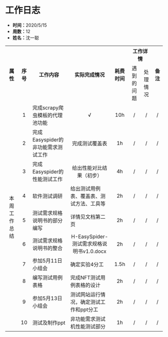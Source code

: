 <h1>工作日志</h1>
<ul>
    <li><strong>时间：</strong>2020/5/15</li>
    <li><strong>周数：</strong>12</li>
    <li><strong>姓名：</strong>沈一聪</li>
</ul>
<table style="text-align:center">
  <tr>
    <th rowspan="2">属性</th>
    <th rowspan="2">序号</th>
    <th rowspan="2">工作内容</th>
    <th rowspan="2">实际完成情况</th>
    <th rowspan="2">耗费时间</th>
    <th colspan="2">工作详情</th>
    <th rowspan="2">备注</th>
  </tr>
  <tr>
    <td>遇到的问题</td>
    <td>处理情况</td>
  </tr>
  <tr>
    <td rowspan="10">本周工作总结</td>
    <td>1</td>
    <td style="text-align:left">完成scrapy爬虫模板的代理池功能</td>
    <td>√</td>
    <td>10h</td>
    <td>/</td>
    <td>/</td>
    <td>/</td>
  </tr>
    <tr>
    <td>2</td>
    <td style="text-align:left">完成Easyspider的非功能需求测试工作</td>
    <td>完成测试覆盖表</td>
    <td>1h</td>
    <td>/</td>
    <td>/</td>
    <td>/</td>
  </tr>
  <tr>
    <td>3</td>
    <td style="text-align:left">完成Easyspider的性能测试工作</td>
    <td>给出性能对比结果（初步）</td>
    <td>4h</td>
    <td>/</td>
    <td>/</td>
    <td>/</td>
  </tr>
  <tr>
    <td>4</td>
    <td style="text-align:left">软件测试调研</td>
    <td style="text-align:left">给出测试用例表、覆盖表、测试方法、工具等</td>
    <td>2h</td>
    <td>/</td>
    <td>/</td>
    <td>/</td>
  </tr>
  <tr>
    <td>5</td>
    <td style="text-align:left">测试需求规格说明书的部分编写</td>
    <td style="text-align:left">详情见文档第二页</td>
    <td>2h</td>
    <td>/</td>
    <td>/</td>
    <td>/</td>
  </tr>
  <tr>
    <td>6</td>
    <td style="text-align:left">测试需求规格说明书的整合</td>
    <td>H-EasySpider-测试需求规格说明书v1.0.docx</td>
    <td>2h</td>
    <td>/</td>
    <td>/</td>
    <td>/</td>
  </tr>
  <tr>
    <td>7</td>
    <td style="text-align:left">参加5月11日小组会</td>
    <td style="text-align:left">确定实验4分工</td>
    <td>1.5h</td>
    <td>/</td>
    <td>/</td>
    <td>/</td>
  </tr>
  <tr>
    <td>8</td>
    <td style="text-align:left">编写测试用例表格</td>
    <td style="text-align:left">完成NFT测试用例表格的设计</td>
    <td>2h</td>
    <td>/</td>
    <td>/</td>
    <td>/</td>
  </tr>
  <tr>
    <td>9</td>
    <td style="text-align:left">参加5月13日小组会</td>
    <td style="text-align:left">测试网站运行情况，确定测试工作和ppt分工</td>
    <td>2h</td>
    <td>/</td>
    <td>/</td>
    <td>/</td>
  </tr>
  <tr>
    <td>10</td>
    <td style="text-align:left">测试及制作ppt</td>
    <td style="text-align:left">非功能需求测试机性能测试部分</td>
    <td>1h</td>
    <td>/</td>
    <td>/</td>
    <td>/</td>
  </tr>
</table>
